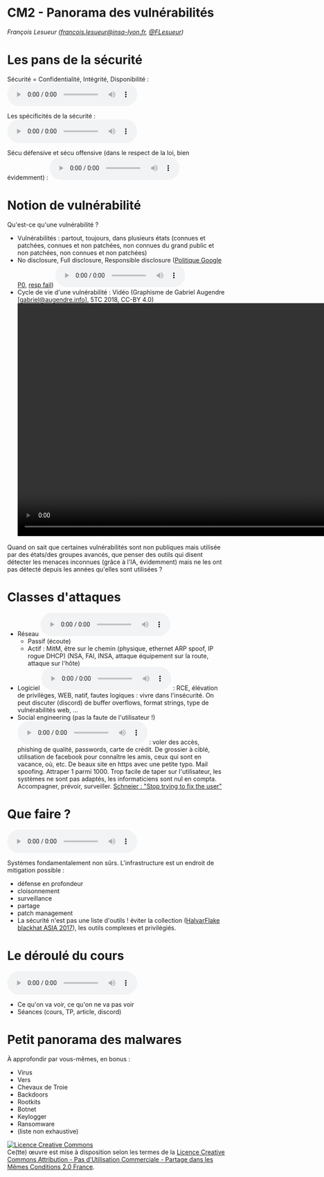 # CM2 - Panorama des vulnérabilités

_François Lesueur ([francois.lesueur@insa-lyon.fr](mailto:francois.lesueur@insa-lyon.fr), [@FLesueur](https://twitter.com/FLesueur))_


Les pans de la sécurité
==================

Sécurité = Confidentialité, Intégrité, Disponibilité : <audio controls src="media/cia.mp3">[cia.mp3](media/cia.mp3)</audio>

Les spécificités de la sécurité : <audio controls src="media/specsecu.mp3">[specsecu.mp3](media/specsecu.mp3)</audio>

Sécu défensive et sécu offensive (dans le respect de la loi, bien évidemment) : <audio controls src="media/defoff.mp3">[defoff.mp3](media/defoff.mp3)</audio>


Notion de vulnérabilité
================

Qu'est-ce qu'une vulnérabilité ?

* Vulnérabilités : partout, toujours, dans plusieurs états (connues et patchées, connues et non patchées, non connues du grand public et non patchées, non connues et non patchées)
* No disclosure, Full disclosure, Responsible disclosure ([Politique Google P0](https://googleprojectzero.blogspot.com/2020/01/policy-and-disclosure-2020-edition.html), [resp fail](https://gadgets.ndtv.com/laptops/news/google-project-zero-microsoft-windows-10-zero-day-exploit-vulnerability-symcrypt-2053185)) <audio controls src="media/disclosure.mp3">[disclosure.mp3](media/disclosure.mp3)</audio>
* Cycle de vie d'une vulnérabilité : Vidéo (Graphisme de Gabriel Augendre [gabriel@augendre.info], 5TC 2018, CC-BY 4.0) <video controls src="media/cycledevie.mp4" width="1170" height="538">[cycledevie.mp4](media/cycledevie.mp4)</video>

<!-- ![Cycle de vie (Graphisme de Gabriel Augendre [gabriel@augendre.info] CC-BY 4.0](cycle-de-vie.png)
_(Graphisme de Gabriel Augendre [gabriel@augendre.info], 5TC 2018, CC-BY 4.0)_ -->

Quand on sait que certaines vulnérabilités sont non publiques mais utilisée par des états/des groupes avancés, que penser des outils qui disent détecter les menaces inconnues (grâce à l'IA, évidemment) mais ne les ont pas détecté depuis les années qu'elles sont utilisées ?

Classes d'attaques
=============

* Réseau <audio controls src="media/reseau.mp3">[reseau.mp3](media/reseau.mp3)</audio>
	* Passif (écoute)
	* Actif : MitM, être sur le chemin (physique, ethernet ARP spoof, IP rogue DHCP) (NSA, FAI, INSA, attaque équipement sur la route, attaque sur l'hôte)
* Logiciel <audio controls src="media/natif.mp3">[natif.mp3](media/natif.mp3)</audio> : RCE, élévation de privilèges, WEB, natif, fautes logiques : vivre dans l'insécurité. On peut discuter (discord) de buffer overflows, format strings, type de vulnérabilités web, ...
* Social engineering (pas la faute de l'utilisateur !) <audio controls src="media/utilisateur.mp3">[utilisateur.mp3](media/utilisateur.mp3)</audio> : voler des accès, phishing de qualité, passwords, carte de crédit. De grossier à ciblé, utilisation de facebook pour connaître les amis, ceux qui sont en vacance, où, etc. De beaux site en https avec une petite typo. Mail spoofing. Attraper 1 parmi 1000. Trop facile de taper sur l'utilisateur, les systèmes ne sont pas adaptés, les informaticiens sont nul en compta. Accompagner, prévoir, surveiller. [Schneier : "Stop trying to fix the user"](https://www.schneier.com/blog/archives/2016/10/security_design.html)


Que faire ?
========

<audio controls src="media/infra.mp3">[infra.mp3](media/infra.mp3)</audio>

Systèmes fondamentalement non sûrs. L'infrastructure est un endroit de mitigation possible :

* défense en profondeur
* cloisonnement
* surveillance
* partage
* patch management
* La sécurité n'est pas une liste d'outils ! éviter la collection ([HalvarFlake blackhat ASIA 2017](https://www.youtube.com/watch?v=PLJJY5UFtqY)), les outils complexes et privilégiés.

Le déroulé du cours
===================

<audio controls src="media/plan.mp3">[plan.mp3](media/plan.mp3)</audio>
* Ce qu'on va voir, ce qu'on ne va pas voir
* Séances (cours, TP, article, discord)

Petit panorama des malwares
==================

À approfondir par vous-mêmes, en bonus :

* Virus
* Vers
* Chevaux de Troie
* Backdoors
* Rootkits
* Botnet
* Keylogger
* Ransomware
* (liste non exhaustive)






<a rel="license" href="https://creativecommons.org/licenses/by-nc-sa/2.0/fr/"><img alt="Licence Creative Commons" style="border-width:0" src="https://i.creativecommons.org/l/by-nc-sa/2.0/fr/88x31.png" /></a><br />Ce(tte) œuvre est mise à disposition selon les termes de la <a rel="license" href="https://creativecommons.org/licenses/by-nc-sa/2.0/fr/">Licence Creative Commons Attribution - Pas d’Utilisation Commerciale - Partage dans les Mêmes Conditions 2.0 France</a>.
